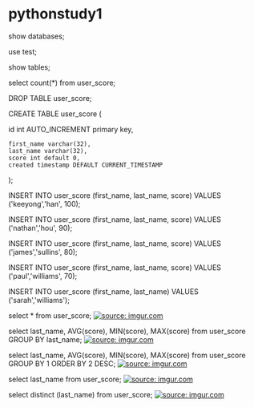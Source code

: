 # pythonstudy1

show databases;

use test;

show tables;

select count(*) from user_score;

DROP TABLE user_score;

CREATE TABLE user_score (

id int AUTO_INCREMENT primary key,

    first_name varchar(32),
    last_name varchar(32),
    score int default 0,
    created timestamp DEFAULT CURRENT_TIMESTAMP
);

INSERT INTO user_score (first_name, last_name, score) VALUES ('keeyong','han', 100);

INSERT INTO user_score (first_name, last_name, score) VALUES ('nathan','hou', 90);

INSERT INTO user_score (first_name, last_name, score) VALUES ('james','sullins', 80);

INSERT INTO user_score (first_name, last_name, score) VALUES ('paul','williams', 70);

INSERT INTO user_score (first_name, last_name) VALUES ('sarah','williams');

select * from user_score;
<a href="https://imgur.com/a2f1u7t"><img src="https://i.imgur.com/a2f1u7t.png" title="source: imgur.com" /></a>

select last_name, AVG(score), MIN(score), MAX(score) from user_score GROUP BY last_name;
<a href="https://imgur.com/2jLL3XP"><img src="https://i.imgur.com/2jLL3XP.png" title="source: imgur.com" /></a>

select last_name, AVG(score), MIN(score), MAX(score) from user_score GROUP BY 1 ORDER BY 2 DESC;
<a href="https://imgur.com/2jLL3XP"><img src="https://i.imgur.com/2jLL3XP.png" title="source: imgur.com" /></a>

select last_name from user_score;
<a href="https://imgur.com/5Wzm9Qz"><img src="https://i.imgur.com/5Wzm9Qz.png" title="source: imgur.com" /></a>

select distinct (last_name) from user_score;
<a href="https://imgur.com/UNbHpIa"><img src="https://i.imgur.com/UNbHpIa.png" title="source: imgur.com" /></a>




